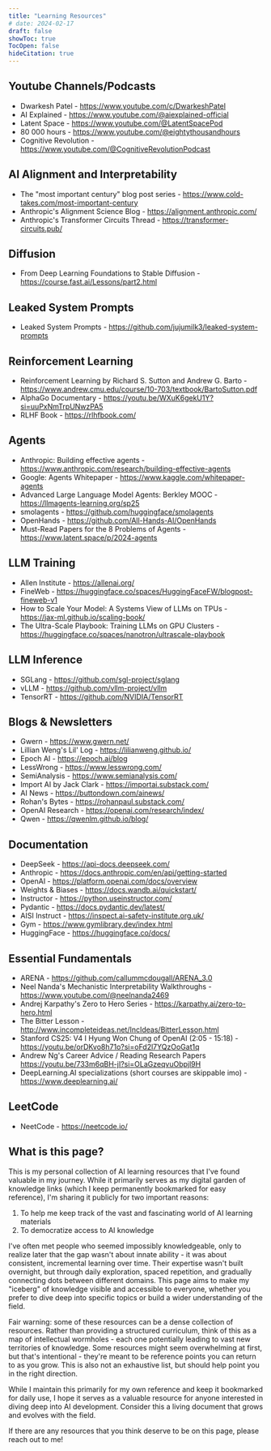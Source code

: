 ```yaml
---
title: "Learning Resources"
# date: 2024-02-17
draft: false
showToc: true
TocOpen: false
hideCitation: true
---
```


## Youtube Channels/Podcasts
- Dwarkesh Patel - https://www.youtube.com/c/DwarkeshPatel
- AI Explained - https://www.youtube.com/@aiexplained-official
- Latent Space - https://www.youtube.com/@LatentSpacePod
- 80 000 hours - https://www.youtube.com/@eightythousandhours
- Cognitive Revolution - https://www.youtube.com/@CognitiveRevolutionPodcast

## AI Alignment and Interpretability 
- The "most important century" blog post series - https://www.cold-takes.com/most-important-century
- Anthropic's Alignment Science Blog - https://alignment.anthropic.com/
- Anthropic's Transformer Circuits Thread - https://transformer-circuits.pub/

## Diffusion
- From Deep Learning Foundations to Stable Diffusion - https://course.fast.ai/Lessons/part2.html

## Leaked System Prompts
- Leaked System Prompts - https://github.com/jujumilk3/leaked-system-prompts

## Reinforcement Learning
- Reinforcement Learning by Richard S. Sutton and Andrew G. Barto - https://www.andrew.cmu.edu/course/10-703/textbook/BartoSutton.pdf
- AlphaGo Documentary - https://youtu.be/WXuK6gekU1Y?si=uuPxNmTrpUNwzPA5
- RLHF Book - https://rlhfbook.com/

## Agents
- Anthropic: Building effective agents - https://www.anthropic.com/research/building-effective-agents
- Google: Agents Whitepaper - https://www.kaggle.com/whitepaper-agents
- Advanced Large Language Model Agents: Berkley MOOC - https://llmagents-learning.org/sp25
- smolagents - https://github.com/huggingface/smolagents
- OpenHands - https://github.com/All-Hands-AI/OpenHands 
- Must-Read Papers for the 8 Problems of Agents - https://www.latent.space/p/2024-agents

## LLM Training 
- Allen Institute - https://allenai.org/
- FineWeb - https://huggingface.co/spaces/HuggingFaceFW/blogpost-fineweb-v1
- How to Scale Your Model: A Systems View of LLMs on TPUs - https://jax-ml.github.io/scaling-book/
- The Ultra-Scale Playbook: Training LLMs on GPU Clusters - https://huggingface.co/spaces/nanotron/ultrascale-playbook

## LLM Inference
- SGLang - https://github.com/sgl-project/sglang
- vLLM - https://github.com/vllm-project/vllm
- TensorRT - https://github.com/NVIDIA/TensorRT

## Blogs & Newsletters
- Gwern - https://www.gwern.net/
- Lillian Weng's Lil' Log - https://lilianweng.github.io/
- Epoch AI - https://epoch.ai/blog
- LessWrong - https://www.lesswrong.com/
- SemiAnalysis - https://www.semianalysis.com/
- Import AI by Jack Clark - https://importai.substack.com/
- AI News - https://buttondown.com/ainews/
- Rohan's Bytes - https://rohanpaul.substack.com/
- OpenAI Research - https://openai.com/research/index/
- Qwen - https://qwenlm.github.io/blog/

## Documentation
- DeepSeek - https://api-docs.deepseek.com/
- Anthropic - https://docs.anthropic.com/en/api/getting-started
- OpenAI - https://platform.openai.com/docs/overview
- Weights & Biases - https://docs.wandb.ai/quickstart/
- Instructor - https://python.useinstructor.com/
- Pydantic - https://docs.pydantic.dev/latest/
- AISI Instruct - https://inspect.ai-safety-institute.org.uk/
- Gym - https://www.gymlibrary.dev/index.html
- HuggingFace - https://huggingface.co/docs/

## Essential Fundamentals
- ARENA - https://github.com/callummcdougall/ARENA_3.0
- Neel Nanda's Mechanistic Interpretability Walkthroughs - https://www.youtube.com/@neelnanda2469
- Andrej Karpathy's Zero to Hero Series - https://karpathy.ai/zero-to-hero.html
- The Bitter Lesson - http://www.incompleteideas.net/IncIdeas/BitterLesson.html
- Stanford CS25: V4 I Hyung Won Chung of OpenAI (2:05 - 15:18) - https://youtu.be/orDKvo8h71o?si=oFd2l7YQzOoGat1q
- Andrew Ng's Career Advice / Reading Research Papers https://youtu.be/733m6qBH-jI?si=OLaGzeqvuObpjl9H
- DeepLearning.AI specializations (short courses are skippable imo) - https://www.deeplearning.ai/

## LeetCode
- NeetCode - https://neetcode.io/

## What is this page?
This is my personal collection of AI learning resources that I've found valuable in my journey. While it primarily serves as my digital garden of knowledge links (which I keep permanently bookmarked for easy reference), I'm sharing it publicly for two important reasons:

1. To help me keep track of the vast and fascinating world of AI learning materials
2. To democratize access to AI knowledge

I've often met people who seemed impossibly knowledgeable, only to realize later that the gap wasn't about innate ability - it was about consistent, incremental learning over time. Their expertise wasn't built overnight, but through daily exploration, spaced repetition, and gradually connecting dots between different domains. This page aims to make my "iceberg" of knowledge visible and accessible to everyone, whether you prefer to dive deep into specific topics or build a wider understanding of the field.

Fair warning: some of these resources can be a dense collection of resources. Rather than providing a structured curriculum, think of this as a map of intellectual wormholes - each one potentially leading to vast new territories of knowledge. Some resources might seem overwhelming at first, but that's intentional - they're meant to be reference points you can return to as you grow. This is also not an exhaustive list, but should help point you in the right direction. 

While I maintain this primarily for my own reference and keep it bookmarked for daily use, I hope it serves as a valuable resource for anyone interested in diving deep into AI development. Consider this a living document that grows and evolves with the field. 

If there are any resources that you think deserve to be on this page, please reach out to me!